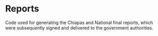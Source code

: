# Reports

Code used for generating the Chiapas and National final reports, which were subsequently signed and delivered to the government authorities.
